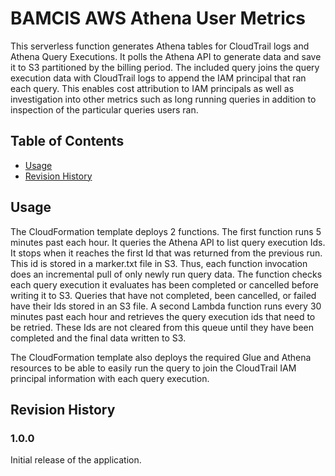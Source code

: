 # BAMCIS AWS Athena User Metrics

This serverless function generates Athena tables for CloudTrail logs and Athena Query Executions. It polls the Athena API to generate data and save it to S3 partitioned by the billing period. The included query joins the query execution data with CloudTrail logs to append the IAM principal that ran each query. This enables cost attribution to IAM principals as well as investigation into other metrics such as long running queries in addition to inspection of the particular queries users ran.

## Table of Contents
- [Usage](#usage)
- [Revision History](#revision-history)

## Usage

The CloudFormation template deploys 2 functions. The first function runs 5 minutes past each hour. It queries the Athena API to list query execution Ids. It stops when it reaches the first Id that was returned from the previous run. This id is stored in a marker.txt file in S3. Thus, each function invocation does an incremental pull of only newly run query data. The function checks each query execution it evaluates has been completed or cancelled before writing it to S3. Queries that have not completed, been cancelled, or failed have their Ids stored in an S3 file. A second Lambda function runs every 30 minutes past each hour and retrieves the query execution ids that need to be retried. These Ids are not cleared from this queue until they have been completed and the final data written to S3.

The CloudFormation template also deploys the required Glue and Athena resources to be able to easily run the query to join the CloudTrail IAM principal information with each query execution.

## Revision History

### 1.0.0
Initial release of the application.